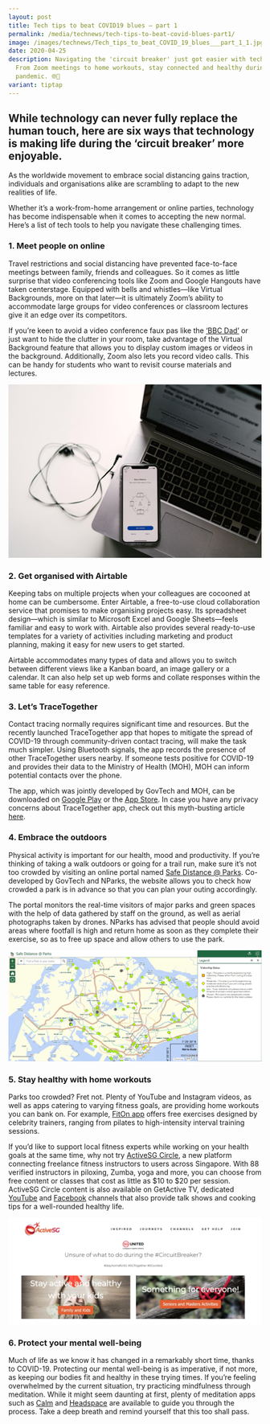 ```yaml
---
layout: post
title: Tech tips to beat COVID19 blues — part 1
permalink: /media/technews/tech-tips-to-beat-covid-blues-part1/
image: /images/technews/Tech_tips_to_beat_COVID_19_blues___part_1_1.jpg
date: 2020-04-25
description: Navigating the 'circuit breaker' just got easier with tech tools!
  From Zoom meetings to home workouts, stay connected and healthy during the
  pandemic. 🌐💪
variant: tiptap
---
```

While technology can never fully replace the human touch, here are six ways that technology is making life during the ‘circuit breaker’ more enjoyable.
---

As the worldwide movement to embrace social distancing gains traction, individuals and organisations alike are scrambling to adapt to the new realities of life.

Whether it’s a work-from-home arrangement or online parties, technology has become indispensable when it comes to accepting the new normal. Here’s a list of tech tools to help you navigate these challenging times.

### **1. Meet people on online**

Travel restrictions and social distancing have prevented face-to-face meetings between family, friends and colleagues. So it comes as little surprise that video conferencing tools like Zoom and Google Hangouts have taken centerstage. Equipped with bells and whistles—like Virtual Backgrounds, more on that later—it is ultimately Zoom’s ability to accommodate large groups for video conferences or classroom lectures give it an edge over its competitors.  

If you’re keen to avoid a video conference faux pas like the [‘BBC Dad’](https://www.youtube.com/watch?v=Mh4f9AYRCZY) or just want to hide the clutter in your room, take advantage of the Virtual Background feature that allows you to display custom images or videos in the background. Additionally, Zoom also lets you record video calls. This can be handy for students who want to revisit course materials and lectures. 

![Zoom tips](/images/technews/tech-covid-part1.jpg)

### **2. Get organised with Airtable**

Keeping tabs on multiple projects when your colleagues are cocooned at home can be cumbersome. Enter Airtable, a free-to-use cloud collaboration service that promises to make organising projects easy. Its spreadsheet design—which is similar to Microsoft Excel and Google Sheets—feels familiar and easy to work with. Airtable also provides several ready-to-use templates for a variety of activities including marketing and product planning, making it easy for new users to get started.

Airtable accommodates many types of data and allows you to switch between different views like a Kanban board, an image gallery or a calendar.  It can also help set up web forms and collate responses within the same table for easy reference. 

### **3. Let’s TraceTogether**

Contact tracing normally requires significant time and resources. But the recently launched TraceTogether app that hopes to mitigate the spread of COVID-19 through community-driven contact tracing, will make the task much simpler. Using Bluetooth signals, the app records the presence of other TraceTogether users nearby. If someone tests positive for COVID-19 and provides their data to the Ministry of Health (MOH), MOH can inform potential contacts over the phone.

The app, which was jointly developed by GovTech and MOH, can be downloaded on [Google Play](https://play.google.com/store/apps/details?id=sg.gov.tech.bluetrace&hl=en) or the [App Store](https://apps.apple.com/us/app/tracetogether/id1498276074). In case you have any privacy concerns about TraceTogether app, check out this myth-busting article [here](https://www.tech.gov.sg/media/technews/geeky-myth-busting-facts-you-need-to-know-about-tracetogether).

### **4. Embrace the outdoors**

Physical activity is important for our health, mood and productivity. If you’re thinking of taking a walk outdoors or going for a trail run, make sure it’s not too crowded by visiting an online portal named [Safe Distance @ Parks](https://safedistparks.nparks.gov.sg/). Co-developed by GovTech and NParks, the website allows you to check how crowded a park is in advance so that you can plan your outing accordingly. 

The portal monitors the real-time visitors of major parks and green spaces with the help of data gathered by staff on the ground, as well as aerial photographs taken by drones. NParks has advised that people should avoid areas where footfall is high and return home as soon as they complete their exercise, so as to free up space and allow others to use the park.

![Safe Distance](/images/technews/tech-covid-part3.JPG)

### **5. Stay healthy with home workouts**

Parks too crowded? Fret not. Plenty of YouTube and Instagram videos, as well as apps catering to varying fitness goals, are providing home workouts you can bank on. For example, [FitOn app](https://apps.apple.com/us/app/fiton-fitness-workout-plans/id1442473191) offers free exercises designed by celebrity trainers, ranging from pilates to high-intensity interval training sessions. 

If you’d like to support local fitness experts while working on your health goals at the same time, why not try [ActiveSG Circle](https://circle.myactivesg.com/), a new platform connecting freelance fitness instructors to users across Singapore. With 88 verified instructors in piloxing, Zumba, yoga and more, you can choose from free content or classes that cost as little as $10 to $20 per session. ActiveSG Circle content is also available on GetActive TV, dedicated [YouTube](https://www.youtube.com/channel/UCuxLiBJZxsbBx9tpV0KTt7A) and [Facebook](https://www.facebook.com/getactivetv/) channels that also provide talk shows and cooking tips for a well-rounded healthy life.

![active SG](/images/technews/tech-covid-part2.JPG)

### **6. Protect your mental well-being**

Much of life as we know it has changed in a remarkably short time, thanks to COVID-19. Protecting our mental well-being is as imperative, if not more, as keeping our bodies fit and healthy in these trying times.  If you’re feeling overwhelmed by the current situation, try practicing mindfulness through meditation. While it might seem daunting at first, plenty of meditation apps such as [Calm](https://www.calm.com/) and [Headspace](https://www.headspace.com/) are available to guide you through the process. Take a deep breath and remind yourself that this too shall pass.